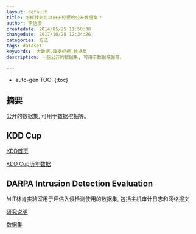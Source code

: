 ```yaml
---
layout: default
title: 怎样找到可以用于挖掘的公开数据集？
author: 李佶澳
createdate: 2014/05/25 11:58:30
changedate: 2017/10/28 12:34:26
categories: 方法
tags: dataset
keywords:  大数据,数据挖掘,数据集
description: 一些公开的数据集, 可用于数据挖掘等。

---
```


* auto-gen TOC:
{:toc}

## 摘要

公开的数据集, 可用于数据挖掘等。

## KDD Cup

[KDD首页](http://www.sigkdd.org/)

[KDD Cup历年数据](http://www.sigkdd.org/kddcup/index.php)

## DARPA Intrusion Detection Evaluation

MIT林肯实验室用于评估入侵检测使用的数据集, 包括主机审计日志和网络报文

[研究说明](http://www.ll.mit.edu/mission/communications/cyber/CSTcorpora/ideval/index.html)

[数据集](http://www.ll.mit.edu/mission/communications/cyber/CSTcorpora/ideval/data/index.html)
